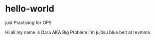 # hello-world
just Practicing for OPS

Hi all my name is Dara AKA Big Problem
I'm jujitsu blue belt at revmma 
